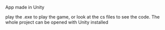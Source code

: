 App made in Unity

play the .exe to play the game, or look at the cs files to see the code. The whole project can be opened with Unity installed
